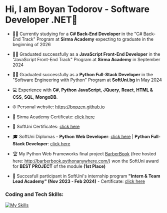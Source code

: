 # Hi, I am Boyan Todorov - Software Developer .NET👋 
- 👨‍🎓 Currently studying for a **C# Back-End Developer** in the "C# Back-End Track" Program at **Sirma Academy** expecting to graduate in the beginning of 2026
- 👨‍🎓 Graduated successfully as a **JavaScript Front-End Developer** in the "JavaScript Front-End Track" Program at **Sirma Academy** in September 2024
- 👨‍🎓 Graduated successfully as a **Python Full-Stack Developer** in the "Software Engineering with Python" Program at **SoftUni.bg** in May 2024
- 💻 Experience with **C#**, **Python** **JavaScript**, **JQuery**, **React**, **HTML & CSS**, **SQL**, **MongoDB**.
- 🌐 Personal website: https://bopzen.github.io


- 📜 Sirma Academy Certificate: [click here](https://github.com/bopzen/bopzen/tree/main/Sirma%20Academy%20Certificates)
- 📜 SoftUni Certificates: [click here](https://github.com/bopzen/bopzen/tree/main/SoftUni%20Certificates)
- 🎓 SoftUni Diplomas - **Python Web Developer**: [click here](https://github.com/bopzen/bopzen/blob/main/SoftUni%20Diploma%20-%20Python%20Web%20Developer/Diploma%20for%20Python%20Web%20Developer.pdf) | **Python Full-Stack Developer**: [click here](https://github.com/bopzen/bopzen/blob/main/SoftUni%20Diploma%20-%20Python%20Full-Stack%20Developer/Diploma%20for%20Python%20Full-Stack%20Developer.pdf)

- 🏆 My Python Web Frameworks final project [BarberBook](https://github.com/bopzen/SoftUni_Python_Web_Project_Defense_BarberBook) (free hosted here: http://barberbook.pythonanywhere.com/) won the SoftUni award for **BEST PROJECT** of the module **(1st Place)**

- 💼 Succesfull participant in SoftUni's internship program **"Intern & Team Lead Academy" (Nov 2023 - Feb 2024)** - Certificate: [click here](https://github.com/bopzen/bopzen/blob/main/SoftUni%20Internship%20Certificate/Certificate-Student-Intern-Boyan-Todorov.pdf)

### Coding and Tech Skills:

[![My Skills](https://skillicons.dev/icons?i=py,django,cs,js,react,html,css,postgres,mysql,docker,azure,terraform,git,github,gitlab,postman,linux,powershell)](https://skillicons.dev)


